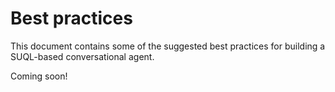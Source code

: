 # Best practices

This document contains some of the suggested best practices for building a SUQL-based conversational agent.

Coming soon!